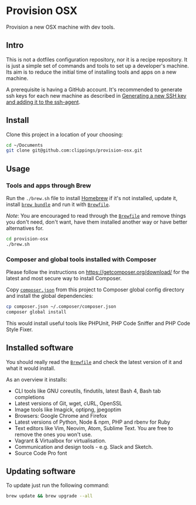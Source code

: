 # Provision OSX

Provision a new OSX machine with dev tools.

## Intro

This is not a dotfiles configuration repository, nor it is a recipe repository. It is just a simple set of commands and tools to set up a developer's machine. Its aim is to reduce the initial time of installing tools and apps on a new machine.

A prerequisite is having a GitHub account. It's recommended to generate ssh keys for each new machine as described in [Generating a new SSH key and adding it to the ssh-agent](https://help.github.com/articles/generating-a-new-ssh-key-and-adding-it-to-the-ssh-agent/). 

## Install

Clone this project in a location of your choosing:

``` bash
cd ~/Documents
git clone git@github.com:clippings/provision-osx.git
```

## Usage

### Tools and apps through Brew

Run the `./brew.sh` file to install [Homebrew](http://brew.sh/) if it's not installed, update it, install [`brew bundle`](https://github.com/Homebrew/homebrew-bundle) and run it with [`Brewfile`](Brewfile).

*Note*: You are encouraged to read through the [`Brewfile`](Brewfile) and remove things you don't need, don't want, have them installed another way or have better alternatives for.

``` bash
cd provision-osx
./brew.sh
```

### Composer and global tools installed with Composer

Please follow the instructions on https://getcomposer.org/download/ for the latest and most secure way to install Composer.

Copy [`composer.json`](composer.json) from this project to Composer global config directory and install the global dependencies:

``` bash
cp composer.json ~/.composer/composer.json
composer global install
```

This would install useful tools like PHPUnit, PHP Code Sniffer and PHP Code Style Fixer.

## Installed software

You should really read the [`Brewfile`](Brewfile) and check the latest version of it and what it would install.

As an overview it installs:

- CLI tools like GNU coreutils, findutils, latest Bash 4, Bash tab completions
- Latest versions of Git, wget, cURL, OpenSSL
- Image tools like Imagick, optipng, jpegoptim
- Browsers: Google Chrome and Firefox
- Latest versions of Python, Node & npm, PHP and rbenv for Ruby
- Text editors like Vim, Neovim, Atom, Sublime Text. You are free to remove the ones you won't use.
- Vagrant & Virtualbox for virtualisation.
- Communication and design tools - e.g. Slack and Sketch.
- Source Code Pro font


## Updating software

 To update just run the following command:
 
 ``` bash
 brew update && brew upgrade --all
 ```
